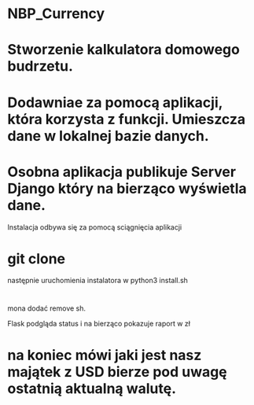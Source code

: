 # NBP_Currency
# Stworzenie kalkulatora domowego budrzetu. 
# Dodawniae za pomocą aplikacji, która korzysta z funkcji. Umieszcza dane w lokalnej bazie danych. 
# Osobna aplikacja publikuje Server Django który na bierząco wyświetla dane. 


Instalacja odbywa się za pomocą sciągnięcia aplikacji 
# git clone
następnie uruchomienia instalatora w python3 install.sh

#
mona dodać remove sh.

Flask podgląda status i na bierząco pokazuje raport w zł

# na koniec mówi jaki jest nasz majątek z USD bierze pod uwagę ostatnią aktualną walutę. 